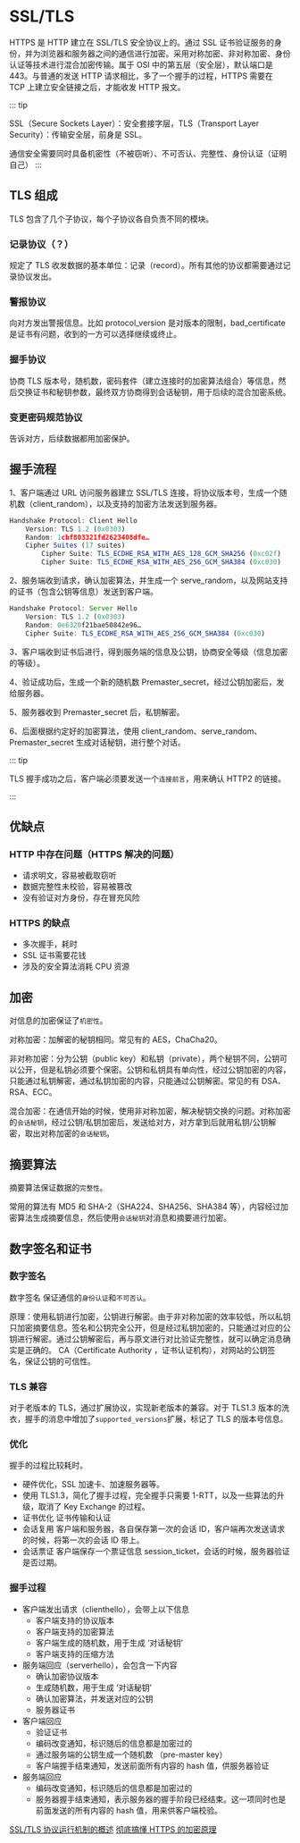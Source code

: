 # SSL/TLS

HTTPS 是 HTTP 建立在 SSL/TLS 安全协议上的。通过 SSL 证书验证服务的身份，并为浏览器和服务器之间的通信进行加密。采用对称加密、非对称加密、身份认证等技术进行混合加密传输。属于 OSI 中的第五层（安全层），默认端口是 443。与普通的发送 HTTP 请求相比，多了一个握手的过程，HTTPS 需要在 TCP 上建立安全链接之后，才能收发 HTTP 报文。

::: tip

SSL（Secure Sockets Layer）：安全套接字层，TLS（Transport Layer Security）：传输安全层，前身是 SSL。

通信安全需要同时具备机密性（不被窃听）、不可否认、完整性、身份认证（证明自己）
:::

## TLS 组成

TLS 包含了几个子协议，每个子协议各自负责不同的模块。

### 记录协议（？）

规定了 TLS 收发数据的基本单位：记录（record）。所有其他的协议都需要通过记录协议发出。

### 警报协议

向对方发出警报信息。比如 protocol_version 是对版本的限制，bad_certificate 是证书有问题，收到的一方可以选择继续或终止。

### 握手协议

协商 TLS 版本号，随机数，密码套件（建立连接时的加密算法组合）等信息，然后交换证书和秘钥参数，最终双方协商得到会话秘钥，用于后续的混合加密系统。

### 变更密码规范协议

告诉对方，后续数据都用加密保护。

## 握手流程

1、客户端通过 URL 访问服务器建立 SSL/TLS 连接，将协议版本号，生成一个随机数（client_random），以及支持的加密方法发送到服务器。

```js
Handshake Protocol: Client Hello
    Version: TLS 1.2 (0x0303)
    Random: 1cbf803321fd2623408dfe…
    Cipher Suites (17 suites)
        Cipher Suite: TLS_ECDHE_RSA_WITH_AES_128_GCM_SHA256 (0xc02f)
        Cipher Suite: TLS_ECDHE_RSA_WITH_AES_256_GCM_SHA384 (0xc030)
```

2、服务端收到请求，确认加密算法，并生成一个 serve_random，以及网站支持的证书（包含公钥等信息）发送到客户端。

```js
Handshake Protocol: Server Hello
    Version: TLS 1.2 (0x0303)
    Random: 0e6320f21bae50842e96…
    Cipher Suite: TLS_ECDHE_RSA_WITH_AES_256_GCM_SHA384 (0xc030)

```

3、客户端收到证书后进行，得到服务端的信息及公钥，协商安全等级（信息加密的等级）。

4、验证成功后，生成一个新的随机数 Premaster_secret，经过公钥加密后，发给服务器。

5、服务器收到 Premaster_secret 后，私钥解密。

6、后面根据约定好的加密算法，使用 client_random、serve_random、Premaster_secret 生成对话秘钥，进行整个对话。

::: tip

TLS 握手成功之后，客户端必须要发送一个`连接前言`，用来确认 HTTP2 的链接。

:::

## 优缺点

### HTTP 中存在问题（HTTPS 解决的问题）

- 请求明文，容易被截取窃听
- 数据完整性未校验，容易被篡改
- 没有验证对方身份，存在冒充风险

### HTTPS 的缺点

- 多次握手，耗时
- SSL 证书需要花钱
- 涉及的安全算法消耗 CPU 资源

## 加密

对信息的加密保证了`机密性`。

对称加密：加解密的秘钥相同。常见有的 AES，ChaCha20。

非对称加密：分为公钥（public key）和私钥（private），两个秘钥不同，公钥可以公开，但是私钥必须要个保密。公钥和私钥具有单向性，经过公钥加密的内容，只能通过私钥解密，通过私钥加密的内容，只能通过公钥解密。常见的有 DSA、RSA、ECC。

混合加密：在通信开始的时候，使用非对称加密，解决秘钥交换的问题。对称加密的`会话秘钥`，经过公钥/私钥加密后，发送给对方，对方拿到后就用私钥/公钥解密，取出对称加密的`会话秘钥`。

## 摘要算法

摘要算法保证数据的`完整性`。

常用的算法有 MD5 和 SHA-2（SHA224、SHA256、SHA384 等），内容经过加密算法生成摘要信息，然后使用`会话秘钥`对消息和摘要进行加密。

## 数字签名和证书

### 数字签名

数字签名 保证通信的`身份认证`和`不可否认`。

原理：使用私钥进行加密，公钥进行解密。由于非对称加密的效率较低，所以私钥只加密摘要信息。签名和公钥完全公开，但是经过私钥加密的，只能通过对应的公钥进行解密。通过公钥解密后，再与原文进行对比验证完整性，就可以确定消息确实是正确的。
CA（Certificate Authority ，证书认证机构），对网站的公钥签名，保证公钥的可信性。

### TLS 兼容

对于老版本的 TLS，通过扩展协议，实现新老版本的兼容。对于 TLS1.3 版本的洗衣，握手的消息中增加了`supported_versions`扩展，标记了 TLS 的版本号信息。

### 优化

握手的过程比较耗时。

- 硬件优化，SSL 加速卡、加速服务器等。
- 使用 TLS1.3，简化了握手过程，完全握手只需要 1-RTT，以及一些算法的升级，取消了 Key Exchange 的过程。
- 证书优化 证书传输和认证
- 会话复用 客户端和服务器，各自保存第一次的会话 ID，客户端再次发送请求的时候，将第一次的会话 ID 带上。
- 会话票证 客户端保存一个票证信息 session_ticket，会话的时候，服务器验证是否过期。

### 握手过程

- 客户端发出请求（clienthello），会带上以下信息
  - 客户端支持的协议版本
  - 客户端支持的加密算法
  - 客户端生成的随机数，用于生成 ‘对话秘钥’
  - 客户端支持的压缩方法
- 服务端回应（serverhello），会包含一下内容
  - 确认加密协议版本
  - 生成随机数，用于生成 ‘对话秘钥’
  - 确认加密算法，并发送对应的公钥
  - 服务器证书
- 客户端回应
  - 验证证书
  - 编码改变通知，标识随后的信息都是加密过的
  - 通过服务端的公钥生成一个随机数 （pre-master key）
  - 客户端握手结束通知，发送前面所有内容的 hash 值，供服务器验证
- 服务端回应
  - 编码改变通知，标识随后的信息都是加密过的
  - 服务器握手结束通知，表示服务器的握手阶段已经结束。这一项同时也是前面发送的所有内容的 hash 值，用来供客户端校验。

[SSL/TLS 协议运行机制的概述](https://www.ruanyifeng.com/blog/2014/02/ssl_tls.html)
[彻底搞懂 HTTPS 的加密原理](https://zhuanlan.zhihu.com/p/43789231)
